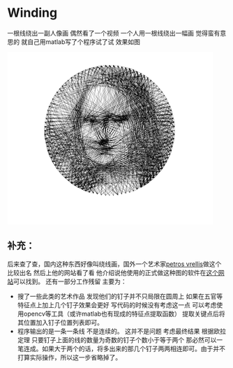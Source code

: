 # Winding
一根线绕出一副人像画 
偶然看了一个视频 一个人用一根线绕出一幅画 觉得蛮有意思的 就自己用matlab写了个程序试了试 效果如图

![](untitled.png)

## 补充：
后来查了查，国内这种东西好像叫绕线画，国外一个艺术家[petros vrellis](http://artof01.com/vrellis/)做这个比较出名 然后上他的网站看了看 他介绍说他使用的正式做这种图的软件在[这个网站](https://openframeworks.cc/)可以找到。
还有一部分工作残留 主要为：
- 搜了一些此类的艺术作品 发现他们的钉子并不只局限在圆周上 如果在五官等特征点上加上几个钉子效果会更好 写代码的时候没有考虑这一点 可以考虑使用opencv等工具（或许matlab也有现成的特征点提取函数） 提取关键点后将其位置加入钉子位置列表即可。
- 程序输出的是一条一条线 不是连续的。 这并不是问题 考虑最终结果 根据欧拉定理 只要钉子上面的线的数量为奇数的钉子个数小于等于两个 那必然可以一笔连成。如果大于两个的话，将多出来的那几个钉子两两相连即可。由于并不打算实际操作，所以这一步省略掉了。
